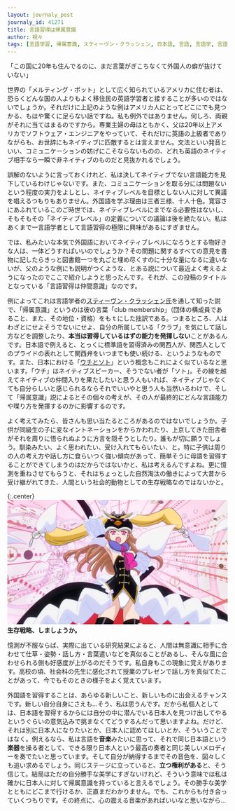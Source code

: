 ```yaml
---
layout: journaly_post
journaly_id: 41271
title: 言語習得は帰属意識
author: 祝々
tags: [言語学習, 帰属意識, スティーヴン・クラッシェン, 日本語, 言語, 言語学, 言語習得, 言語獲得, 生存戦略, club membership, 音楽, 日本人, アメリカ, ネイティブ, ネイティブスピーカー, 外国人, 外国語, ウチとソト, 美学, 英語]
---
```


「この国に20年も住んでるのに、まだ言葉がぎこちなくて外国人の癖が抜けていない」

世界の「メルティング・ポット」として広く知られているアメリカに住む者は、恐らくどんな国の人よりもよく移住民の英語学習者と接することが多いのではないでしょうか。それだけに上記のような例はアメリカ人にとってどこにでも見つかる、もはや驚くに足らない話ですね。<!--more-->私も例外ではありません。何しろ、両親がそれに当てはまるのですから。専業主婦の母はともかく、父は20年以上アメリカでソフトウェア・エンジニアをやっていて、それだけに英語の上級者でありながらも、お世辞にもネイティブに匹敵するとは言えません。文法といい発音といい、コミュニケーションの妨げにこそならないものの、どれも英語のネイティブ相手なら一瞬で非ネイティブのものだと見抜かれるでしょう。

誤解のないように言っておくけれど、私は決してネイティブでない言語能力を見下しているわけじゃないです。また、コミュニケーションを取る分には問題ないという程度の実力をよしとし、ネイティブレベルを目標としない人に対して異議を唱えるつもりもありません。外国語を学ぶ理由は三者三様、十人十色。寛容さにあふれているこのご時世では、ネイティブレベルにまでなる必要性はないし、そもそもその「ネイティブレベル」の定義についての議論は後を絶たない。私はあくまで一言語学者として言語習得の極限に興味があるにすぎません。

では、私みたいな本気で外国語においてネイティブレベルになろうとする物好きな人は、一体どうすればいいのでしょうか？その問題に関するすべての意見を書物に記したらきっと図書館一つを丸ごと埋め尽くすのに十分な量になるに違いないが、父のような例にも説明がつくような、とある説について最近よく考えるようになったのでここで紹介しようと思ったんです。それが、この投稿のタイトルとなっている「言語習得は仲間意識」なのです。

例によってこれは言語学者の[スティーヴン・クラッシェン氏][クラッシェン]を通して知った説で、「帰属意識」というのは彼の言葉「club membership」（団体の構成員であること、また、その地位・資格）をもｔにした拙訳である。つまるところ、人はわざとにせよそうでないにせよ、自分の所属している「クラブ」を気にして話し方などを調整したり、**本当は習得しているはずの能力を発揮しない**ことがあるんです。日本語で例えると、とっくに標準語を習得済みの関西人が、関西人としてのプライドの表れとして関西弁をいつまでも使い続ける、というようなものです。また、日本における「[ウチとソト][ウチとソト]」という概念もこれによく似ているなと思います。「ウチ」はネイティブスピーカー、そうでない者が「ソト」。その線を越えてネイティブの仲間入りを果たしたいと思う人もいれば、ネイティブじゃなくても自分らしいと感じられるならそれでいいやと思う人も当然いるわけで、そして「帰属意識」説によるとその個々の考えが、その人が最終的にどんな言語能力や喋り方を発揮するのかに影響するのです。

よく考えてみたら、皆さんも思い当たるところがあるのではないでしょうか。子供が同級生の子に変なイントネーションをからかわれたり、上京してきた田舎者がそれを周りに悟られぬように方言を隠そうとしたり。誰もが切に願うでしょう。馴染みたい、よく思われたい、受け入れてもらいたい、と。特に子供は周りの人の考え方や話し方に食らいつく強い傾向があって、簡単そうに母語を習得することができてしまうのはだからではないかと、私は考えるんですよね。更に憶測を重ねさせてもらうと、それはちょっとした自然淘汰の働きによって大昔から受け継がれてきた、人間という社会的動物としての生存戦略なのではないかと。

{:.center}
![](/assets/img/seizon-senryaku.jpg)
**生存戦略、しましょうか。**

憶測が不服ならば、実際に出ている研究結果によると、人間は無意識に相手に合わせて仕草・姿勢・話し方・言葉遣いなどを真似ることがあるし、そんな風に合わせられる側も好感度が上がるのだそうです。私自身もこの現象に覚えがあります。高校の頃、社会科の先生に感化されて授業のプレゼンで話し方を真似てたことがあって、今でもそのときの様子をよく覚えています。

外国語を習得することは、あらゆる新しいこと、新しいものに出会えるチャンスです。新しい自分自身にさえも…そう、私は思うんです。だから私個人としては、日本語を習得するからには自分の中に潜んでいる日本人を見つけ出してやるというぐらいの意気込みで挑まなくてどうするんだって思いますよね。だけど、それは別に日本人になりたいとか、日本人に認めてほしいとか、そういうことではなく。例えるなら、私は言語を**音楽**みたいに思って、それで同じ日本語という**楽器**を操る者として、できる限り日本人という最高の奏者と同じ美しいメロディーを奏でたいと思っています。そして自分が納得するまでその音色を、図々しくも追い求めるでしょう。同じステージに立っていると、**立つ権利がある**と、そう信じて。結局はただの自分勝手な美学にすぎないけれど、そういう意味では私は確かに日本人に対して帰属意識を持っていると言えるでしょう。その勝手な美学とともにどこまで行けるか、正直まだわかりません。でも、これからも付き合っていくつもりです。その終点に、心の震える音楽があればいいなと思いながら…

[クラッシェン]: https://rossier.usc.edu/news-insights/news/there-really-critical-period-accent-acquisition
[ウチとソト]: https://ja.wikipedia.org/wiki/%E3%82%A6%E3%83%81%E3%81%A8%E3%82%BD%E3%83%88